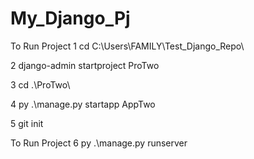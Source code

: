 # My_Django_Pj
  To Run Project
   1 cd C:\Users\FAMILY\Test_Django_Repo\
   
   2 django-admin startproject ProTwo
   
   3 cd .\ProTwo\
   
   4 py .\manage.py startapp AppTwo
   
   5 git init

   To Run Project
   6 py .\manage.py runserver
